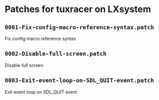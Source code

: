 # Patches for tuxracer on LXsystem

## `0001-Fix-config-macro-reference-syntax.patch`

Fix config macro reference syntax


## `0002-Disable-full-screen.patch`

Disable full screen


## `0003-Exit-event-loop-on-SDL_QUIT-event.patch`

Exit event loop on SDL_QUIT event


